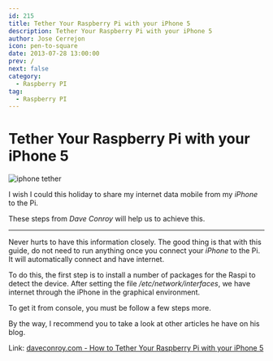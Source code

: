 ```yaml
---
id: 215
title: Tether Your Raspberry Pi with your iPhone 5
description: Tether Your Raspberry Pi with your iPhone 5
author: Jose Cerrejon
icon: pen-to-square
date: 2013-07-28 13:00:00
prev: /
next: false
category:
  - Raspberry PI
tag:
  - Raspberry PI
---
```


# Tether Your Raspberry Pi with your iPhone 5

![iphone tether](/images/2013/07/iphonetether.jpg)

I wish I could this holiday to share my internet data mobile from my *iPhone* to the Pi.

These steps from *Dave Conroy* will help us to achieve this.

- - -
Never hurts to have this information closely. The good thing is that with this guide, do not need to run anything once you connect your *iPhone* to the Pi. It will automatically connect and have internet.

To do this, the first step is to install a number of packages for the Raspi to detect the device. After setting the file */etc/network/interfaces*, we have internet through the iPhone in the graphical environment.

To get it from console, you must be follow a few steps more.

By the way, I recommend you to take a look at other articles he have on his blog.

Link: [daveconroy.com - How to Tether Your Raspberry Pi with your iPhone 5](http://www.daveconroy.com/how-to-tether-your-raspberry-pi-with-your-iphone-5/)